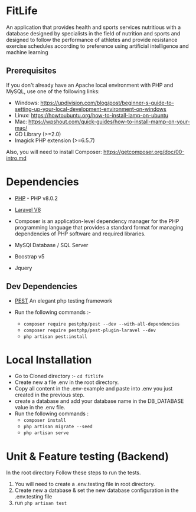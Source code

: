 # FitLife

An application that provides health and sports services nutritious with a database designed by specialists in the field of nutrition and sports and designed to follow the performance of athletes and provide resistance exercise schedules according to preference using artificial intelligence and machine learning


## Prerequisites

If you don't already have an Apache local environment with PHP and MySQL, use one of the following links:

- Windows: https://updivision.com/blog/post/beginner-s-guide-to-setting-up-your-local-development-environment-on-windows
- Linux: https://howtoubuntu.org/how-to-install-lamp-on-ubuntu
- Mac: https://wpshout.com/quick-guides/how-to-install-mamp-on-your-mac/
- GD Library (>=2.0)
- Imagick PHP extension (>=6.5.7)

Also, you will need to install Composer: https://getcomposer.org/doc/00-intro.md   

# Dependencies

- [PHP](https://www.php.net/) - PHP v8.0.2

- [Laravel V8](https://laravel.com/)

- Composer is an application-level dependency manager for the PHP programming language that provides a standard format for managing dependencies of PHP software and required libraries.

- MySQl Database / SQL Server

- Boostrap v5
- Jquery

## Dev Dependencies

- [PEST](https://pestphp.com/) An elegant php testing framework

- Run the following commands :-
    - `composer require pestphp/pest --dev --with-all-dependencies`
    - `composer require pestphp/pest-plugin-laravel --dev`
    - `php artisan pest:install`
    
# Local Installation

- Go to Cloned directory :-
       ```cd fitlife```
- Create new a file .env in the root directory.
- Copy all content in the .env-example and paste into .env you just created in the previous step.
- create a database and add your database name in the DB_DATABASE value in the .env file.
- Run the following commands :
  - `composer install`
  - `php artisan migrate --seed`
  - `php artisan serve`
    
# Unit & Feature testing (Backend)

In the root directory Follow these steps to run the tests.

1. You will need to create a .env.testing file in root directory.
2. Create new a database & set the new database configuration in the .env.testing file
3. run `php artisan test`
